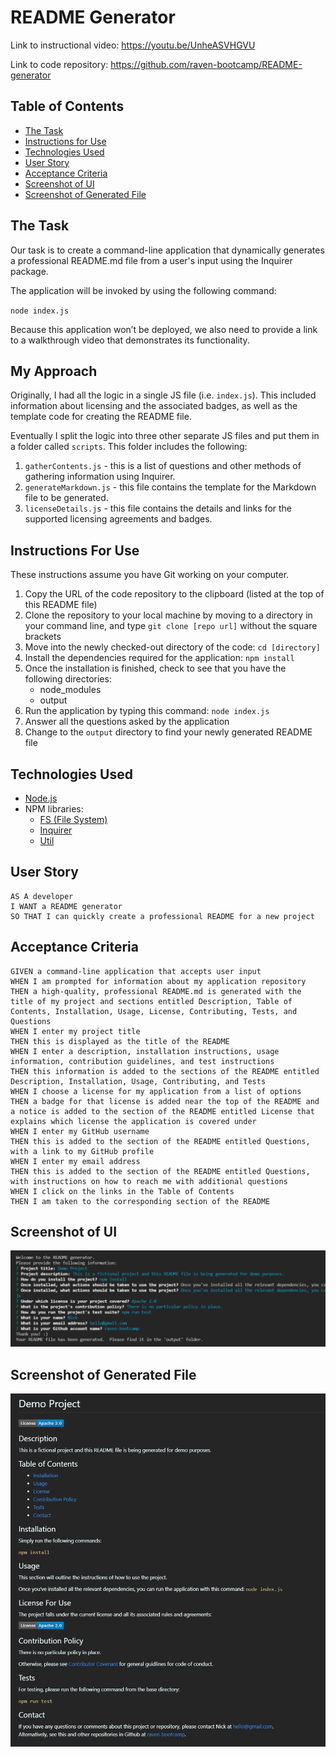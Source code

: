 # README Generator
Link to instructional video: https://youtu.be/UnheASVHGVU

Link to code repository: https://github.com/raven-bootcamp/README-generator

## Table of Contents
- [The Task](#the-task)
- [Instructions for Use](#instructions-for-use)
- [Technologies Used](#technologies-used)
- [User Story](#user-story)
- [Acceptance Criteria](#acceptance-criteria)
- [Screenshot of UI](#screenshot-of-ui)
- [Screenshot of Generated File](#screenshot-of-generated-file)
## The Task
Our task is to create a command-line application that dynamically generates a professional README.md file from a user's input using the Inquirer package. 

The application will be invoked by using the following command:

`node index.js`

Because this application won’t be deployed, we also need to provide a link to a walkthrough video that demonstrates its functionality. 
## My Approach
Originally, I had all the logic in a single JS file (i.e. `index.js`).  This included information about licensing and the associated badges, as well as the template code for creating the README file.

Eventually I split the logic into three other separate JS files and put them in a folder called `scripts`.  This folder includes the following:
1. `gatherContents.js` - this is a list of questions and other methods of gathering information using Inquirer.
1. `generateMarkdown.js` - this file contains the template for the Markdown file to be generated.
1. `licenseDetails.js` - this file contains the details and links for the supported licensing agreements and badges.

## Instructions For Use
These instructions assume you have Git working on your computer.
1. Copy the URL of the code repository to the clipboard (listed at the top of this README file)
1. Clone the repository to your local machine by moving to a directory in your command line, and type `git clone [repo url]` without the square brackets
1. Move into the newly checked-out directory of the code: `cd [directory]`
1. Install the dependencies required for the application: `npm install`
1. Once the installation is finished, check to see that you have the following directories:
    - node_modules
    - output
1. Run the application by typing this command: `node index.js`
1. Answer all the questions asked by the application
1. Change to the `output` directory to find your newly generated README file

## Technologies Used
- [Node.js](https://nodejs.org/en/)
- NPM libraries:
    + [FS (File System)](https://nodejs.org/api/fs.html#fs_fs_writefile_file_data_options_callback)
    + [Inquirer](https://www.npmjs.com/package/inquirer)
    + [Util](https://www.npmjs.com/package/util)

## User Story
```
AS A developer
I WANT a README generator
SO THAT I can quickly create a professional README for a new project
```

## Acceptance Criteria
```
GIVEN a command-line application that accepts user input
WHEN I am prompted for information about my application repository
THEN a high-quality, professional README.md is generated with the title of my project and sections entitled Description, Table of Contents, Installation, Usage, License, Contributing, Tests, and Questions
WHEN I enter my project title
THEN this is displayed as the title of the README
WHEN I enter a description, installation instructions, usage information, contribution guidelines, and test instructions
THEN this information is added to the sections of the README entitled Description, Installation, Usage, Contributing, and Tests
WHEN I choose a license for my application from a list of options
THEN a badge for that license is added near the top of the README and a notice is added to the section of the README entitled License that explains which license the application is covered under
WHEN I enter my GitHub username
THEN this is added to the section of the README entitled Questions, with a link to my GitHub profile
WHEN I enter my email address
THEN this is added to the section of the README entitled Questions, with instructions on how to reach me with additional questions
WHEN I click on the links in the Table of Contents
THEN I am taken to the corresponding section of the README
```

## Screenshot of UI
![image](assets/readme-questions.png)

## Screenshot of Generated File
![image](assets/readme-output.png)